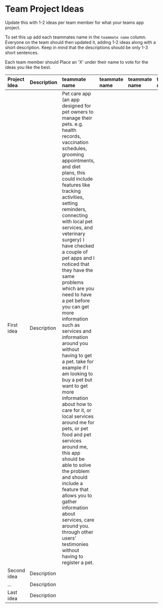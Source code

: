 # Team Project Ideas

Update this with 1-2 ideas per team member for what your teams app project.

To set this up add each teammates name in the `teammate name` column. Everyone
on the team should then updated it, adding 1-2 ideas along with a short 
description. Keep in mind that the descriptions should be only 1-3 short
sentences. 

Each team member should Place an 'X' under their name to vote for the ideas 
you like the best.

| Project Idea | Description | teammate name | teammate name | teammate name | teammate name | teammate name | teammate name |
| :--- | :--- | :--- | :--- | :--- | :--- | :--- | :--- |
| First idea | Description | Pet care app (an app designed for pet owners to manage their pets. e.g. health records, vaccination schedules, grooming appointments, and diet plans, this could include features like tracking activities, setting reminders, connecting with local pet services, and veterinary surgery) I have checked a couple of pet apps and I noticed that they have the same problems which are you need to have a pet before you can get more information such as services and information around you without having to get a pet. take for example if I am looking to buy a pet but want to get more information about how to care for it, or local services around me for pets, or pet food and pet services around me, this app should be able to solve the problem and should include a feature that allows you to gather information about services, care around you. through other users' testimonies without having to register a pet.  | | | | | |
| Second idea | Description | | | | | | |
| ... | Description | | | | | | |
| Last idea | Description | | | | | | |
